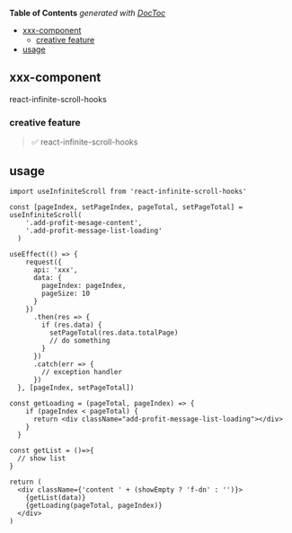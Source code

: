 <!-- START doctoc generated TOC please keep comment here to allow auto update -->
<!-- DON'T EDIT THIS SECTION, INSTEAD RE-RUN doctoc TO UPDATE -->

**Table of Contents** _generated with [DocToc](https://github.com/thlorenz/doctoc)_

- [xxx-component](#xxx-component)
  - [creative feature](#creative-feature)
- [usage](#usage)

<!-- END doctoc generated TOC please keep comment here to allow auto update -->

## xxx-component

react-infinite-scroll-hooks

### creative feature

> ✅ react-infinite-scroll-hooks

## usage

```
import useInfiniteScroll from 'react-infinite-scroll-hooks'

const [pageIndex, setPageIndex, pageTotal, setPageTotal] = useInfiniteScroll(
    '.add-profit-mesage-content',
    '.add-profit-message-list-loading'
  )

useEffect(() => {
    request({
      api: 'xxx',
      data: {
        pageIndex: pageIndex,
        pageSize: 10
      }
    })
      .then(res => {
        if (res.data) {
          setPageTotal(res.data.totalPage)
          // do something
        }
      })
      .catch(err => {
        // exception handler
      })
  }, [pageIndex, setPageTotal])

const getLoading = (pageTotal, pageIndex) => {
    if (pageIndex < pageTotal) {
      return <div className="add-profit-message-list-loading"></div>
    }
  }

const getList = ()=>{
  // show list
}

return (
  <div className={'content ' + (showEmpty ? 'f-dn' : '')}>
    {getList(data)}
    {getLoading(pageTotal, pageIndex)}
  </div>
)

```
